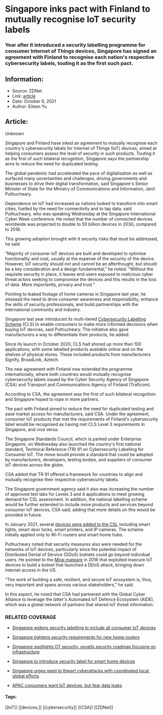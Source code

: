# Singapore inks pact with Finland to mutually recognise IoT security labels
### Year after it introduced a security labelling programme for consumer Internet of Things devices, Singapore has signed an agreement with Finland to recognise each nation's respective cybersecurity labels, touting it as the first such pact.

## Information:
+ Source: ZDNet
+ Link: [article](https://www.zdnet.com/article/singapore-inks-pact-with-finland-to-mutually-recognise-iot-security-labels/)
+ Date: October 6, 2021
+ Author: Eileen Yu


## Article:
Unknown

Singapore and Finland have inked an agreement to mutually recognise each country's cybersecurity labels for Internet of Things (IoT) devices, aimed at helping consumers assess the level of security in such products. Touting it as the first of such bilateral recognition, Singapore says the partnership aims to reduce the need for duplicated testing. 

The global pandemic had accelerated the pace of digitalisation as well as surfaced many uncertainties and challenges, driving governments and businesses to drive their digital transformation, said Singapore's Senior Minister of State for the Ministry of Communications and Information, Janil Puthucheary.

Dependence on IoT had increased as nations looked to transform into smart cities, fuelled by the need for connectivity and to tap data, said Puthucheary, who was speaking Wednesday at the Singapore International Cyber Week conference. He noted that the number of connected devices worldwide was projected to double to 50 billion devices in 2030, compared to 2018. 


This growing adoption brought with it security risks that must be addressed, he said. 

"Majority of consumer IoT devices are built and developed to optimise functionality and cost, usually at the expense of the security of the device. However, IoT security should not and cannot be an afterthought, but should be a key consideration and a design fundamental," he noted. "Without the requisite security in place, it leaves end users exposed to malicious cyber threat actors seeking to compromise the devices and this results in the loss of data. More importantly, privacy and trust."

Pointing to leaked footage of home cameras in Singapore last year, he stressed the need to drive consumer awareness and responsibility, enhance the skills of security professionals, and build partnerships with the international community and industry. 

Singapore last year introduced its multi-tiered [Cybersecurity Labelling Scheme](https://www.zdnet.com/article/singapore-to-introduce-security-label-for-smart-home-devices/) (CLS) to enable consumers to make more informed decisions when buying IoT devices, said Puthucheary. The initiative also gave manufacturers a way to differentiate their products, he added. 






Since its launch in October 2020, CLS had shored up more than 100 applications, with some labelled products available online and on the shelves of physical stores. These included products from manufacturers Signify, BroadLink, Aztech.

The new agreement with Finland now extended the programme internationally, where both countries would mutually recognise cybersecurity labels issued by the Cyber Security Agency of Singapore (CSA) and Transport and Communications Agency of Finland (Traficom).

According to CSA, the agreement was the first of such bilateral recognition and Singapore hoped to rope in more partners. 

The pact with Finland aimed to reduce the need for duplicated testing and ease market access for manufacturers, said CSA. Under the agreement, consumer IoT products that met the requirements of Finland's cybersecurity label would be recognised as having met CLS Level 3 requirements in Singapore, and vice versa. 

The Singapore Standards Council, which is parked under Enterprise Singapore, on Wednesday also launched the country's first national standard, Technical Reference (TR) 91 on Cybersecurity Labelling for Consumer IoT. The move would provide a standard that could be adopted by manufacturers, developers, testing bodies, and suppliers of consumer IoT devices across the globe. 

CSA added that TR 91 offered a framework for countries to align and mutually recognise their respective cybersecurity labels. 

The Singapore government agency said it also was increasing the number of approved test labs for Levels 3 and 4 applications to meet growing demand for CSL assessment. In addition, the national labelling scheme would be further extended to include more products and services beyond consumer IoT devices, CSA said, adding that more details on this would be provided in future. 

In January 2021, several [devices were added to the CSL](https://www.zdnet.com/article/singapore-widens-security-labelling-to-include-all-consumer-iot-devices/) including smart lights, smart door locks, smart printers, and IP cameras. The scheme initially applied only to Wi-Fi routers and smart home hubs.

Puthucheary noted that security measures also were needed for the networks of IoT devices, particularly since the potential impact of Distributed Denial of Service (DDoS) botnets could go beyond individual users. He pointed to the [Mirai malware](https://www.zdnet.com/article/mirai-botnet-adds-three-new-attacks-to-target-iot-devices/) in 2016 that exploited insecure IoT devices to build a botnet that launched a DDoS attack, bringing down internet access in the US.

"The work of building a safe, resilient, and secure IoT ecosystem is, thus, very important and spans across various stakeholders," he said. 

In this aspect, he noted that CSA had partnered with the Global Cyber Alliance to leverage the latter's Automated IoT Defence Ecosystem (AIDE), which was a global network of partners that shared IoT threat information. 

### RELATED COVERAGE

* [Singapore widens security labelling to include all consumer IoT devices](https://www.zdnet.com/article/singapore-widens-security-labelling-to-include-all-consumer-iot-devices/)
* [Singapore tightens security requirements for new home routers](https://www.zdnet.com/article/singapore-tightens-security-requirements-for-new-home-routers/)
* [Singapore spotlights OT security, unveils security roadmap focusing on infrastructure](https://www.zdnet.com/article/singapore-spotlights-ot-security-unveils-security-roadmap-focusing-on-infrastructure/)
* [Singapore to introduce security label for smart home devices](https://www.zdnet.com/article/singapore-to-introduce-security-label-for-smart-home-devices/)  

* [Singapore urges need to thwart cyberattacks with coordinated local, global efforts](https://www.zdnet.com/article/singapore-urges-need-to-thwart-cyberattacks-with-coordinated-local-global-efforts/)
* [APAC consumers want IoT devices, but fear data leaks](https://www.zdnet.com/article/apac-consumers-want-iot-benefits-but-fear-data-leaks/)





#### Tags:
[[IoT]] [[devices,]] [[cybersecurity]] [[CSA]] [[ZDNet]]
